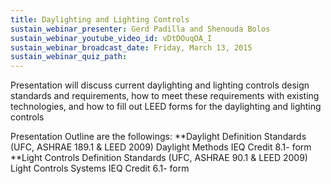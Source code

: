 ```yaml
---
title: Daylighting and Lighting Controls
sustain_webinar_presenter: Gerd Padilla and Shenouda Bolos
sustain_webinar_youtube_video_id: vDtDOuqOA_I
sustain_webinar_broadcast_date: Friday, March 13, 2015
sustain_webinar_quiz_path:
---
```


Presentation will discuss current daylighting and lighting controls design standards and requirements, how to meet these requirements with existing technologies, and how to fill out LEED forms for the daylighting and lighting controls

Presentation Outline are the followings:
**Daylight Definition Standards (UFC, ASHRAE 189.1 & LEED 2009) Daylight Methods IEQ Credit 8.1- form
**Light Controls Definition Standards (UFC, ASHRAE 90.1 & LEED 2009) Light Controls Systems IEQ Credit 6.1- form
